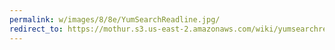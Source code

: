 ```yaml
---
permalink: w/images/8/8e/YumSearchReadline.jpg/
redirect_to: https://mothur.s3.us-east-2.amazonaws.com/wiki/yumsearchreadline.jpg
---
```


